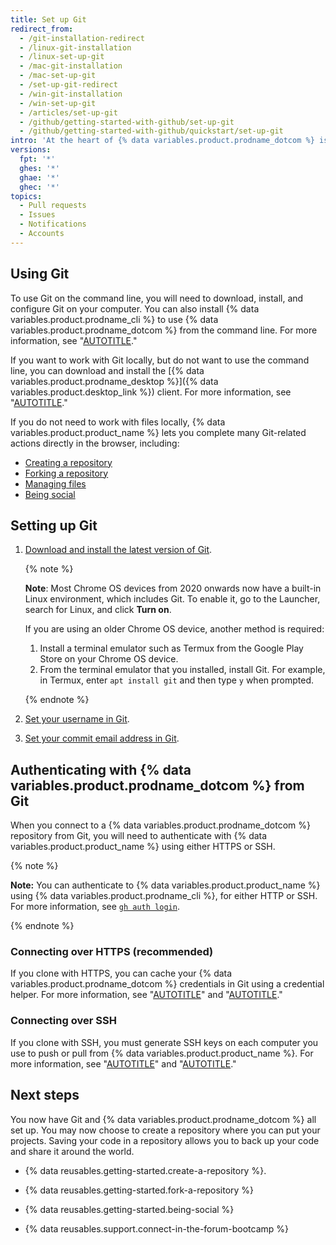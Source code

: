 ```yaml
---
title: Set up Git
redirect_from:
  - /git-installation-redirect
  - /linux-git-installation
  - /linux-set-up-git
  - /mac-git-installation
  - /mac-set-up-git
  - /set-up-git-redirect
  - /win-git-installation
  - /win-set-up-git
  - /articles/set-up-git
  - /github/getting-started-with-github/set-up-git
  - /github/getting-started-with-github/quickstart/set-up-git
intro: 'At the heart of {% data variables.product.prodname_dotcom %} is an open-source version control system (VCS) called Git. Git is responsible for everything {% data variables.product.prodname_dotcom %}-related that happens locally on your computer.'
versions:
  fpt: '*'
  ghes: '*'
  ghae: '*'
  ghec: '*'
topics:
  - Pull requests
  - Issues
  - Notifications
  - Accounts
---
```

## Using Git

To use Git on the command line, you will need to download, install, and configure Git on your computer. You can also install {% data variables.product.prodname_cli %} to use {% data variables.product.prodname_dotcom %} from the command line. For more information, see "[AUTOTITLE](/github-cli/github-cli/about-github-cli)."

If you want to work with Git locally, but do not want to use the command line, you can download and install the [{% data variables.product.prodname_desktop %}]({% data variables.product.desktop_link %}) client.  For more information, see "[AUTOTITLE](/desktop/overview/about-github-desktop)."

If you do not need to work with files locally, {% data variables.product.product_name %} lets you complete many Git-related actions directly in the browser, including:

- [Creating a repository](/get-started/quickstart/create-a-repo)
- [Forking a repository](/get-started/quickstart/fork-a-repo)
- [Managing files](/repositories/working-with-files/managing-files)
- [Being social](/get-started/quickstart/be-social)

## Setting up Git

1. [Download and install the latest version of Git](https://git-scm.com/downloads).

   {% note %}

   **Note**: Most Chrome OS devices from 2020 onwards now have a built-in Linux environment, which includes Git. To enable it, go to the Launcher, search for Linux, and click **Turn on**.

   If you are using an older Chrome OS device, another method is required:

   1. Install a terminal emulator such as Termux from the Google Play Store on your Chrome OS device.
   1. From the terminal emulator that you installed, install Git. For example, in Termux, enter `apt install git` and then type `y` when prompted.

   {% endnote %}

1. [Set your username in Git](/get-started/getting-started-with-git/setting-your-username-in-git).
1. [Set your commit email address in Git](/account-and-profile/setting-up-and-managing-your-personal-account-on-github/managing-email-preferences/setting-your-commit-email-address).

## Authenticating with {% data variables.product.prodname_dotcom %} from Git

When you connect to a {% data variables.product.prodname_dotcom %} repository from Git, you will need to authenticate with {% data variables.product.product_name %} using either HTTPS or SSH.

{% note %}

**Note:** You can authenticate to {% data variables.product.product_name %} using {% data variables.product.prodname_cli %}, for either HTTP or SSH. For more information, see [`gh auth login`](https://cli.github.com/manual/gh_auth_login).

{% endnote %}

### Connecting over HTTPS (recommended)

If you clone with HTTPS, you can cache your {% data variables.product.prodname_dotcom %} credentials in Git using a credential helper. For more information, see "[AUTOTITLE](/get-started/getting-started-with-git/about-remote-repositories#cloning-with-https-urls)" and "[AUTOTITLE](/get-started/getting-started-with-git/caching-your-github-credentials-in-git)."

### Connecting over SSH

If you clone with SSH, you must generate SSH keys on each computer you use to push or pull from {% data variables.product.product_name %}. For more information, see "[AUTOTITLE](/get-started/getting-started-with-git/about-remote-repositories#cloning-with-ssh-urls)" and "[AUTOTITLE](/authentication/connecting-to-github-with-ssh/generating-a-new-ssh-key-and-adding-it-to-the-ssh-agent)."

## Next steps

You now have Git and {% data variables.product.prodname_dotcom %} all set up. You may now choose to create a repository where you can put your projects. Saving your code in a repository allows you to back up your code and share it around the world.

- {% data reusables.getting-started.create-a-repository %}.

- {% data reusables.getting-started.fork-a-repository %}

- {% data reusables.getting-started.being-social %}

- {% data reusables.support.connect-in-the-forum-bootcamp %}
